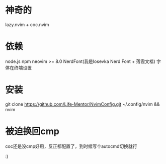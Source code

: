 # 神奇的
lazy.nvim + coc.nvim

# 依赖
node.js npm neovim >= 8.0 NerdFont(我是Iosevka Nerd Font + 落霞文楷) 字体在终端设置

# 安装
git clone https://github.com/Life-Mentor/NvimConfig.git ~/.config/nvim && nvim

# 被迫换回cmp
coc还是没cmp好用，反正都配置了，到时候写个autocmd切换就行

:)
